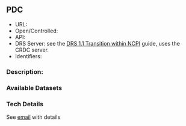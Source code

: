 ## PDC

* URL:
* Open/Controlled:
* API:
* DRS Server: see the [DRS 1.1 Transition within NCPI](https://docs.google.com/document/d/1Wf4enSGOEXD5_AE-uzLoYqjIp5MnePbZ6kYTVFp1WoM/edit#heading=h.qiwlmit3m9) guide, uses the CRDC server.
* Identifiers:

### Description:

### Available Datasets

### Tech Details

See [email](https://mail.google.com/mail/u/3/?zx=rkmgl6cqlnby#label/0+Triage/FMfcgxwLsJtCSRXDZwbvvJGJzfJJXNWL) with details
